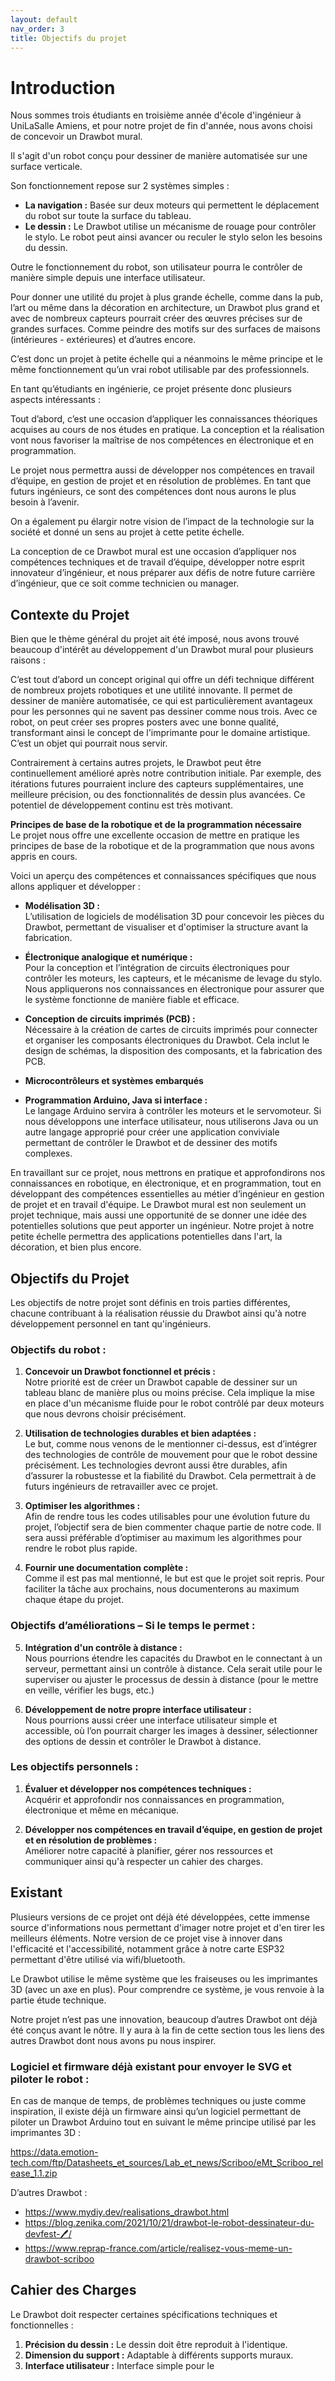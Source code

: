 ```yaml
---
layout: default
nav_order: 3
title: Objectifs du projet
---
```


# Introduction

Nous sommes trois étudiants en troisième année d'école d'ingénieur à UniLaSalle Amiens, et pour notre projet de fin d'année, nous avons choisi de concevoir un Drawbot mural.

Il s'agit d'un robot conçu pour dessiner de manière automatisée sur une surface verticale.

Son fonctionnement repose sur 2 systèmes simples :

- **La navigation :** Basée sur deux moteurs qui permettent le déplacement du robot sur toute la surface du tableau.
- **Le dessin :** Le Drawbot utilise un mécanisme de rouage pour contrôler le stylo. Le robot peut ainsi avancer ou reculer le stylo selon les besoins du dessin.

Outre le fonctionnement du robot, son utilisateur pourra le contrôler de manière simple depuis une interface utilisateur.

Pour donner une utilité du projet à plus grande échelle, comme dans la pub, l’art ou même dans la décoration en architecture, un Drawbot plus grand et avec de nombreux capteurs pourrait créer des œuvres précises sur de grandes surfaces. Comme peindre des motifs sur des surfaces de maisons (intérieures - extérieures) et d’autres encore.

C’est donc un projet à petite échelle qui a néanmoins le même principe et le même fonctionnement qu’un vrai robot utilisable par des professionnels.

En tant qu’étudiants en ingénierie, ce projet présente donc plusieurs aspects intéressants :

Tout d’abord, c’est une occasion d’appliquer les connaissances théoriques acquises au cours de nos études en pratique. La conception et la réalisation vont nous favoriser la maîtrise de nos compétences en électronique et en programmation.

Le projet nous permettra aussi de développer nos compétences en travail d’équipe, en gestion de projet et en résolution de problèmes. En tant que futurs ingénieurs, ce sont des compétences dont nous aurons le plus besoin à l’avenir.

On a également pu élargir notre vision de l’impact de la technologie sur la société et donné un sens au projet à cette petite échelle.

La conception de ce Drawbot mural est une occasion d’appliquer nos compétences techniques et de travail d’équipe, développer notre esprit innovateur d’ingénieur, et nous préparer aux défis de notre future carrière d’ingénieur, que ce soit comme technicien ou manager.

## **Contexte du Projet**

Bien que le thème général du projet ait été imposé, nous avons trouvé beaucoup d'intérêt au développement d'un Drawbot mural pour plusieurs raisons :

C’est tout d’abord un concept original qui offre un défi technique différent de nombreux projets robotiques et une utilité innovante. Il permet de dessiner de manière automatisée, ce qui est particulièrement avantageux pour les personnes qui ne savent pas dessiner comme nous trois. Avec ce robot, on peut créer ses propres posters avec une bonne qualité, transformant ainsi le concept de l'imprimante pour le domaine artistique. C’est un objet qui pourrait nous servir.

Contrairement à certains autres projets, le Drawbot peut être continuellement amélioré après notre contribution initiale. Par exemple, des itérations futures pourraient inclure des capteurs supplémentaires, une meilleure précision, ou des fonctionnalités de dessin plus avancées. Ce potentiel de développement continu est très motivant.

**Principes de base de la robotique et de la programmation nécessaire**  
Le projet nous offre une excellente occasion de mettre en pratique les principes de base de la robotique et de la programmation que nous avons appris en cours.

Voici un aperçu des compétences et connaissances spécifiques que nous allons appliquer et développer :

- **Modélisation 3D :**  
  L’utilisation de logiciels de modélisation 3D pour concevoir les pièces du Drawbot, permettant de visualiser et d'optimiser la structure avant la fabrication.

- **Électronique analogique et numérique :**  
  Pour la conception et l’intégration de circuits électroniques pour contrôler les moteurs, les capteurs, et le mécanisme de levage du stylo. Nous appliquerons nos connaissances en électronique pour assurer que le système fonctionne de manière fiable et efficace.

- **Conception de circuits imprimés (PCB) :**  
  Nécessaire à la création de cartes de circuits imprimés pour connecter et organiser les composants électroniques du Drawbot. Cela inclut le design de schémas, la disposition des composants, et la fabrication des PCB.

- **Microcontrôleurs et systèmes embarqués**

- **Programmation Arduino, Java si interface :**  
  Le langage Arduino servira à contrôler les moteurs et le servomoteur. Si nous développons une interface utilisateur, nous utiliserons Java ou un autre langage approprié pour créer une application conviviale permettant de contrôler le Drawbot et de dessiner des motifs complexes.

En travaillant sur ce projet, nous mettrons en pratique et approfondirons nos connaissances en robotique, en électronique, et en programmation, tout en développant des compétences essentielles au métier d’ingénieur en gestion de projet et en travail d'équipe. Le Drawbot mural est non seulement un projet technique, mais aussi une opportunité de se donner une idée des potentielles solutions que peut apporter un ingénieur. Notre projet à notre petite échelle permettra des applications potentielles dans l'art, la décoration, et bien plus encore.

## **Objectifs du Projet**

Les objectifs de notre projet sont définis en trois parties différentes, chacune contribuant à la réalisation réussie du Drawbot ainsi qu'à notre développement personnel en tant qu'ingénieurs.

### **Objectifs du robot :**

1. **Concevoir un Drawbot fonctionnel et précis :**  
   Notre priorité est de créer un Drawbot capable de dessiner sur un tableau blanc de manière plus ou moins précise. Cela implique la mise en place d'un mécanisme fluide pour le robot contrôlé par deux moteurs que nous devrons choisir précisément.

2. **Utilisation de technologies durables et bien adaptées :**  
   Le but, comme nous venons de le mentionner ci-dessus, est d’intégrer des technologies de contrôle de mouvement pour que le robot dessine précisément. Les technologies devront aussi être durables, afin d’assurer la robustesse et la fiabilité du Drawbot. Cela permettrait à de futurs ingénieurs de retravailler avec ce projet.

3. **Optimiser les algorithmes :**  
   Afin de rendre tous les codes utilisables pour une évolution future du projet, l’objectif sera de bien commenter chaque partie de notre code. Il sera aussi préférable d’optimiser au maximum les algorithmes pour rendre le robot plus rapide.

4. **Fournir une documentation complète :**  
   Comme il est pas mal mentionné, le but est que le projet soit repris. Pour faciliter la tâche aux prochains, nous documenterons au maximum chaque étape du projet.

### **Objectifs d’améliorations – Si le temps le permet :**

5. **Intégration d'un contrôle à distance :**  
   Nous pourrions étendre les capacités du Drawbot en le connectant à un serveur, permettant ainsi un contrôle à distance. Cela serait utile pour le superviser ou ajuster le processus de dessin à distance (pour le mettre en veille, vérifier les bugs, etc.)

6. **Développement de notre propre interface utilisateur :**  
   Nous pourrions aussi créer une interface utilisateur simple et accessible, où l’on pourrait charger les images à dessiner, sélectionner des options de dessin et contrôler le Drawbot à distance.

### **Les objectifs personnels :**

1. **Évaluer et développer nos compétences techniques :**  
   Acquérir et approfondir nos connaissances en programmation, électronique et même en mécanique.

2. **Développer nos compétences en travail d’équipe, en gestion de projet et en résolution de problèmes :**  
   Améliorer notre capacité à planifier, gérer nos ressources et communiquer ainsi qu'à respecter un cahier des charges.

## **Existant**

Plusieurs versions de ce projet ont déjà été développées, cette immense source d'informations nous permettant d'imager notre projet et d'en tirer les meilleurs éléments. Notre version de ce projet vise à innover dans l'efficacité et l'accessibilité, notamment grâce à notre carte ESP32 permettant d'être utilisé via wifi/bluetooth.

Le Drawbot utilise le même système que les fraiseuses ou les imprimantes 3D (avec un axe en plus). Pour comprendre ce système, je vous renvoie à la partie étude technique.

Notre projet n’est pas une innovation, beaucoup d’autres Drawbot ont déjà été conçus avant le nôtre. Il y aura à la fin de cette section tous les liens des autres Drawbot dont nous avons pu nous inspirer.

### **Logiciel et firmware déjà existant pour envoyer le SVG et piloter le robot :**

En cas de manque de temps, de problèmes techniques ou juste comme inspiration, il existe déjà un firmware ainsi qu’un logiciel permettant de piloter un Drawbot Arduino tout en suivant le même principe utilisé par les imprimantes 3D :

https://data.emotion-tech.com/ftp/Datasheets_et_sources/Lab_et_news/Scriboo/eMt_Scriboo_release_1.1.zip

D’autres Drawbot :

- https://www.mydiy.dev/realisations_drawbot.html
- https://blog.zenika.com/2021/10/21/drawbot-le-robot-dessinateur-du-devfest-🖊/
- https://www.reprap-france.com/article/realisez-vous-meme-un-drawbot-scriboo

## **Cahier des Charges**

Le Drawbot doit respecter certaines spécifications techniques et fonctionnelles :

1. **Précision du dessin :** Le dessin doit être reproduit à l'identique.
2. **Dimension du support :** Adaptable à différents supports muraux.
3. **Interface utilisateur :** Interface simple pour le
